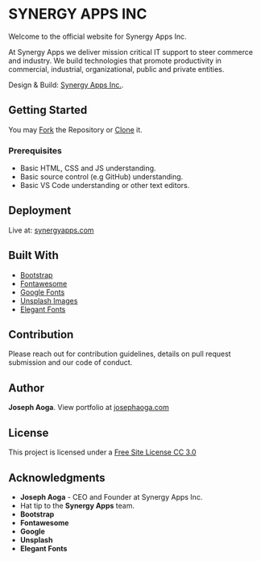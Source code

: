 # SYNERGY APPS INC

Welcome to the official website for Synergy Apps Inc.

At Synergy Apps we deliver mission critical IT support to steer commerce and industry. We build technologies that promote productivity in commercial, industrial, organizational, public and private entities.

Design & Build: [Synergy Apps Inc.](https://www.aogajoseph.github.io/synergyapps/).



## Getting Started

You may [Fork]( https://github.com/aogajoseph/synergyapps.git) the Repository or [Clone]( https://github.com/aogajoseph/synergyapps.git) it.



### Prerequisites

- Basic HTML, CSS and JS understanding.
- Basic source control (e.g GitHub) understanding.
- Basic VS Code understanding or other text editors.



## Deployment

Live at: [synergyapps.com]( https://github.com/aogajoseph/synergyapps.git)



## Built With

- [Bootstrap](http://getbootstrap.com)
- [Fontawesome](https://fontawesome.com/icons)
- [Google Fonts](https://www.google.com/fonts)
- [Unsplash Images](https://unsplash.com)
- [Elegant Fonts](http://www.flaticon.com)



## Contribution

Please reach out for contribution guidelines, details on pull request submission and our code of conduct.



## Author

**Joseph Aoga**. View portfolio at [josephaoga.com](https://aogajoseph.github.io/profolio/)



## License

This project is licensed under a [Free Site License CC 3.0](LICENSE.md)



## Acknowledgments

- **Joseph Aoga** - CEO and Founder at Synergy Apps Inc.
- Hat tip to the **Synergy Apps** team.
- **Bootstrap**
- **Fontawesome**
- **Google** 
- **Unsplash**
- **Elegant Fonts**